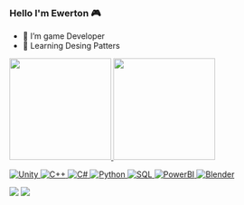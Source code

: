 ### Hello I'm Ewerton 🎮

- 🔭 I’m game Developer
- 🌱 Learning Desing Patters

<div>
  <a href="https://beacons.ai/Ewnascimento2021">
    
  <img height="180cm" src="https://github-readme-stats.vercel.app/api?username=Ewnascimento2021&show_icons=&theme=dark&include_all_commits=true&count_private=true"/>
  <img height="180cm" src="https://github-readme-stats.vercel.app/api/top-langs/?username=Ewnascimento2021&layout=compact&show_icons=&theme=dark&include_all_commits=true&count_private=true"/>
    
</div>   
  
  ![Unity](https://img.shields.io/badge/Unity-100000?style=for-the-badge&logo=unity&logoColor=white)
  ![C++](https://img.shields.io/badge/C%2B%2B-00599C?style=for-the-badge&logo=c%2B%2B&logoColor=white)
  ![C#](https://img.shields.io/badge/C%23-239120?style=for-the-badge&logo=c-sharp&logoColor=white)
  ![Python](https://img.shields.io/badge/Python-FFD43B?style=for-the-badge&logo=python&logoColor=blue)
  ![SQL](https://img.shields.io/badge/Microsoft%20SQL%20Server-CC2927?style=for-the-badge&logo=microsoft%20sql%20server&logoColor=white)
  ![PowerBI](https://img.shields.io/badge/PowerBI-F2C811?style=for-the-badge&logo=Power%20BI&logoColor=white)
  ![Blender](https://img.shields.io/badge/blender-%23F5792A.svg?style=for-the-badge&logo=blender&logoColor=white)
  
<div>
    <a href="https://www.linkedin.com/in/ewerton-nascimento-325084200" target="_blank"><img src="https://img.shields.io/badge/LinkedIn-0077B5?style=for-the-badge&logo=linkedin&logoColor=white" target="_blank"></a>
    <a href="https://www.instagram.com/ewerton_santosdn" target="_blank"><img src="https://img.shields.io/badge/Instagram-E4405F?style=for-the-badge&logo=instagram&logoColor=white" target="_blank"></a>
</div>
  
  
  
  
  
  
  
  
